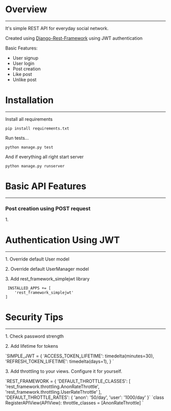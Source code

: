 <h1>Overview</h1>
<hr>
<p>It's simple REST API for everyday social network.</p>
<p>Created using <a href="https://www.django-rest-framework.org/">Django-Rest-Framework</a> using JWT authentication</p>
<p>Basic Features:</p>
<ul>
    <li>User signup</li>
    <li>User login</li>
    <li>Post creation</li>
    <li>Like post</li>
    <li>Unlike post</li>
</ul>

<h1>Installation</h1>
<hr>
<p>Install all requirements</p>
<code>pip install requirements.txt</code>
<p>Run tests...</p>
<code>python manage.py test</code>
<p>And if everything all right start server</p>
<code>python manage.py runserver</code>



<h1>Basic API Features</h1>
<hr>
<h3>Post creation using POST request</h3>

<p>1. </p>

<h1>Authentication Using JWT</h1>
<hr>
<p>1. Override default User model</p>
<p>2. Override default UserManager model</p>
<p>3. Add rest_framework_simplejwt library </p>
<code> INSTALLED_APPS += [
    'rest_framework_simplejwt'
]</code>



<h1>Security Tips</h1>
<hr>
<p>1. Сheck password strength</p>
<p>2. Add lifetime for tokens</p>
`SIMPLE_JWT = {
    'ACCESS_TOKEN_LIFETIME': timedelta(minutes=30),
    'REFRESH_TOKEN_LIFETIME': timedelta(days=1),
}
`
<p>3. Add throttling to your views. Configure it for yourself.</p>
`REST_FRAMEWORK = {
    'DEFAULT_THROTTLE_CLASSES': [
        'rest_framework.throttling.AnonRateThrottle',
        'rest_framework.throttling.UserRateThrottle'
    ],
    'DEFAULT_THROTTLE_RATES': {
        'anon': '50/day',
        'user': '1000/day'
    }`
`class RegisterAPIView(APIView):
    throttle_classes = [AnonRateThrottle]
`
